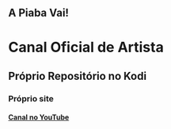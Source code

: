 ## A Piaba Vai!
# Canal Oficial de Artista
## Próprio Repositório no Kodi
### Próprio site
#### [Canal no YouTube](https://youtube.com/c/GUSTAVOEGATOTV)
